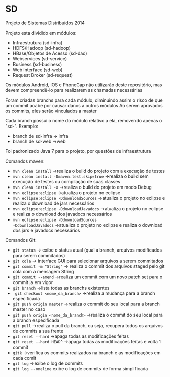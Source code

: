 SD
==

Projeto de Sistemas Distribuídos 2014


Projeto esta dividido em módulos:
* Infraestrutura (sd-infra)
* HDFS/Hadoop (sd-hadoop)
* HBase/Objetos de Acesso (sd-dao)
* Webservices (sd-service)
* Business (sd-business)
* Web interface (sd-web)
* Request Broker (sd-request)
  
Os módulos Android, iOS e PhoneGap não utilizarão deste repositório, mas devem compreendê-lo para realizarem as chamadas necessárias

Foram criadas branchs para cada módulo, diminuindo assim o risco de que um commit acabe por causar danos a outros módulos
Ao serem aprovados os commits, eles serão vinculados a master

Cada branch possui o nome do módulo relativo a ela, removendo apenas o "sd-".
Exemplo:
* branch de sd-infra -> infra
* branch de sd-web ->web

Foi padronizado Java 7 para o projeto, por questões de infraestrutura

Comandos maven:
* <code>mvn clean install</code> ->realiza o build do projeto com a execução de testes
* <code>mvn clean install -Dmaven.test.skip=true</code> ->realiza o build sem execução de testes ou compilação de suas classes
* <code>mvn clean install -X</code> ->realiza o build do projeto em modo Debug
* <code>mvn eclipse:eclipse</code> ->atualiza o projeto no eclipse
* <code>mvn eclipse:eclipse -DdownloadSources</code> ->atualiza o projeto no eclipse e realiza o download de jars necessários
* <code>mvn eclipse:eclipse -DdownloadJavadocs</code> ->atualiza o projeto no eclipse e realiza o download dos javadocs necessários
* <code>mvn eclipse:eclipse -DdownloadSources -DdownloadJavadocs</code> ->atualiza o projeto no eclipse e realiza o download dos jars e javadocs necessários
  
Comandos Git:
* <code>git status</code> -> exibe o status atual (qual a branch, arquivos modificados para serem commitados)
* <code>git cola</code> -> interface GUI para selecionar arquivos a serem commitados
* <code>git commit -m "String"</code> -> realiza o commit dos arquivos staged pelo git cola com a mensagem String
* <code>git commit --amend</code> ->realiza um commit com um novo patch set para o commit ja em vigor
* <code>git branch</code> ->lista todas as branchs existentes
* <code> git checkout <nome_da_branch></code> ->realiza a mudança para a branch especificada
* <code>git push origin master</code> ->realiza o commit do seu local para a branch master no caso
* <code>git push origin <nome_da_branch></code> ->realiza o commit do seu local para a branch especificada
* <code>git pull</code> ->realiza o pull da branch, ou seja, recupera todos os arquivos de commits a sua frente
* <code>git reset --hard</code> ->apaga todas as modificações feitas
* <code>git reset --hard HEAD^</code> ->apaga todas as modificações feitas e volta 1 commit
* <code>gitk</code> ->verifica os commits realizados na branch e as modificações em cada comit
* <code>git log</code> ->exibe o log de commits
* <code>git log --oneline</code> exibe o log de commits de forma simplificada
